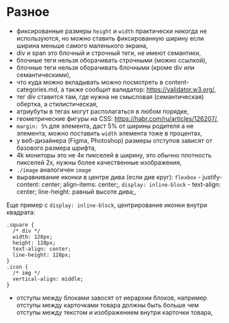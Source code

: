# Разное
- фиксированные размеры `height` и `width` практически никогда не используются, но можно ставить фиксированную ширину если ширина меньше самого маленького экрана,
- div и span это блочный и строчный теги, не имеют семантики,
- блочные теги нельзя оборачивать строчными (можно ссылкой),
- блочные теги нельзя оборачивать блочными (кроме div или семантическими),
- что куда можно вкладывать можно посмотреть в content-categories.md, а также сообщит валидатор: https://validator.w3.org/,
- тег div ставится там, где нужна не смысловая (семантическая) обертка, а стилистическая,
- атриубуты в тегах могут располагаться в любом порядке,
- геометрические фигуры на CSS: https://habr.com/ru/articles/126207/,
- `margin: 5%` для элемента, даст 5% от ширины родителя а не элемента, можно поставить `width` элемента тоже в процентах,
- у веб-дизайнера (Figma, Photoshop) размеры отступов зависят от базового размера шрифта,
- 4k мониторы это не 4к пикселей в ширину, это обычно плотность пикселей 2x, нужны более качественные изображения,
- `./image` аналогичен `image`
- выравнивание иконки в центре дива (если див круг): `flexbox` - justify-content: center; align-items: center;, `display: inline-block` - text-align: center; line-height: равный высоте дива;,

Еще пример с `display: inline-block`, центрирование иконки внутри квадрата:

    .square {
      /* div */
      width: 128px;
      height: 128px;
      text-align: center;
      line-height: 128px;
    }
    .icon {
      /* img */
      vertical-align: middle;
    }

- отступы между блоками завосят от иерархии блоков, например отступы между карточками товара должны быть больше чем отступы между текстом и изображением внутри карточки товара,
